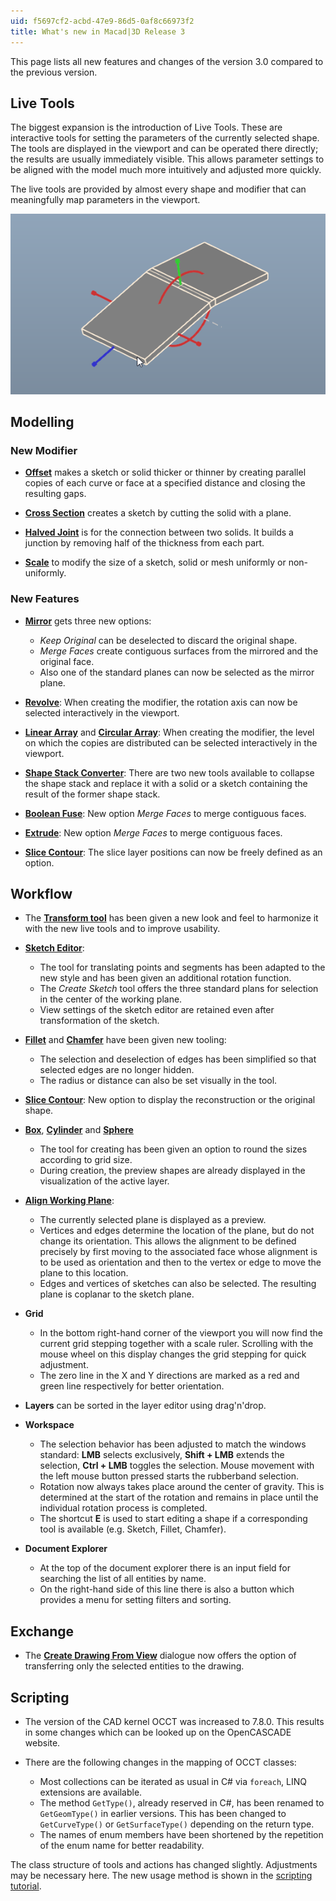 ```yaml
---
uid: f5697cf2-acbd-47e9-86d5-0af8c66973f2
title: What's new in Macad|3D Release 3
---
```

This page lists all new features and changes of the version 3.0 compared to the previous version.

## Live Tools

The biggest expansion is the introduction of Live Tools. These are interactive tools for setting the parameters of the currently selected shape. The tools are displayed in the viewport and can be operated there directly; the results are usually immediately visible. This allows parameter settings to be aligned with the model much more intuitively and adjusted more quickly.

The live tools are provided by almost every shape and modifier that can meaningfully map parameters in the viewport.

![_Live Tool_ of _Flange Sheet_ in action](LiveToolsDemo.apng)

## Modelling

### New Modifier

* **[Offset](xref:af5f6317-5201-4c55-b56d-da368f359324)** makes a sketch or solid thicker or thinner by creating parallel copies of each curve or face at a specified distance and closing the resulting gaps.

* **[Cross Section](xref:86065e4d-c0fc-46e2-aae4-4b385fb47409)** creates a sketch by cutting the solid with a plane.

* **[Halved Joint](xref:ee35e475-eb9c-4871-9da8-e04e53faef6a)** is for the connection between two solids. It builds a junction by removing half of the thickness from each part.

* **[Scale](xref:5974b87b-8ce2-4454-b400-377b936650bb)** to modify the size of a sketch, solid or mesh uniformly or non-uniformly.

### New Features

* **[Mirror](xref:6578fa5e-7536-4df2-96fc-18a31a4cee9c)** gets three new options: 
    - _Keep Original_ can be deselected to discard the original shape. 
    - _Merge Faces_ create contiguous surfaces from the mirrored and the original face.     
    - Also one of the standard planes can now be selected as the mirror plane.

* **[Revolve](xref:74c0aab4-7847-4dcb-83e9-6ed639f4591c)**:  When creating the modifier, the rotation axis can now be selected interactively in the viewport.

* **[Linear Array](xref:c867c6ad-f4ce-432b-a097-99596e31fea1)** and **[Circular Array](xref:07407809-3236-4469-ad99-526aab13b6e7)**: When creating the modifier, the level on which the copies are distributed can be selected interactively in the viewport.

* **[Shape Stack Converter](xref:e0d6ed71-f1fa-481b-94b4-c7f76591b1b4#shape-stack-converter)**: There are two new tools available to collapse the shape stack and replace it with a solid or a sketch containing the result of the former shape stack.

* **[Boolean Fuse](xref:dff138bf-06a6-485c-a94d-890ef71a1372)**: New option _Merge Faces_ to merge contiguous faces. 

* **[Extrude](xref:240a3c08-f9a0-4e31-88e0-7b034c1d9f9d)**: New option _Merge Faces_ to merge contiguous faces. 

* **[Slice Contour](xref:0c834add-faf4-48f0-a8c3-e6dce411774c#cut-plan-slice-contour)**: The slice layer positions can now be freely defined as an option.

## Workflow

* The **[Transform tool](xref:e0d6ed71-f1fa-481b-94b4-c7f76591b1b4#transform)** has been given a new look and feel to harmonize it with the new live tools and to improve usability.

* **[Sketch Editor](xref:0dc12d15-5450-460c-909b-f25ed1cf4b7e#sketch-editor)**: 
    - The tool for translating points and segments has been adapted to the new style and has been given an additional rotation function.
    - The _Create Sketch_ tool offers the three standard plans for selection in the center of the working plane.
    - View settings of the sketch editor are retained even after transformation of the sketch.

* **[Fillet](xref:9b151212-b7f3-43ab-ad5a-bb03c8c8b083)** and **[Chamfer](xref:28fda54f-4380-45f4-b55e-23093b6dc6de)** have been given new tooling: 
    - The selection and deselection of edges has been simplified so that selected edges are no longer hidden.
    - The radius or distance can also be set visually in the tool.

* **[Slice Contour](xref:0c834add-faf4-48f0-a8c3-e6dce411774c#cut-plan-slice-contour)**: New option to display the reconstruction or the original shape.

* **[Box](xref:5da4906e-c86b-4f91-8b30-f5163e152d0e)**, **[Cylinder](xref:5da4906e-c86b-4f91-8b30-f5163e152d1e)** and **[Sphere](xref:eecb316b-a4da-441b-b9a6-3fadf9275889)**
    - The tool for creating has been given an option to round the sizes according to grid size.
    - During creation, the preview shapes are already displayed in the visualization of the active layer.

* **[Align Working Plane](xref:e0d6ed71-f1fa-481b-94b4-c7f76591b1b4#working-plane)**:
    - The currently selected plane is displayed as a preview.
    - Vertices and edges determine the location of the plane, but do not change its orientation. This allows the alignment to be defined precisely by first moving to the associated face whose alignment is to be used as orientation and then to the vertex or edge to move the plane to this location.
    - Edges and vertices of sketches can also be selected. The resulting plane is coplanar to the sketch plane.

* **Grid**
    - In the bottom right-hand corner of the viewport you will now find the current grid stepping together with a scale ruler. Scrolling with the mouse wheel on this display changes the grid stepping for quick adjustment.
    - The zero line in the X and Y directions are marked as a red and green line respectively for better orientation.

* **Layers** can be sorted in the layer editor using drag'n'drop.

* **Workspace**
    - The selection behavior has been adjusted to match the windows standard: __LMB__ selects exclusively, __Shift + LMB__ extends the selection, __Ctrl + LMB__ toggles the selection. Mouse movement with the left mouse button pressed starts the rubberband selection.
    - Rotation now always takes place around the center of gravity. This is determined at the start of the rotation and remains in place until the individual rotation process is completed.
    - The shortcut __E__ is used to start editing a shape if a corresponding tool is available (e.g. Sketch, Fillet, Chamfer).

* **Document Explorer**
    - At the top of the document explorer there is an input field for searching the list of all entities by name.
    - On the right-hand side of this line there is also a button which provides a menu for setting filters and sorting.

## Exchange

* The **[Create Drawing From View](xref:0c834add-faf4-48f0-a8c3-e6dce411774c#drawings)** dialogue now offers the option of transferring only the selected entities to the drawing.

## Scripting

* The version of the CAD kernel OCCT was increased to 7.8.0. This results in some changes which can be looked up on the OpenCASCADE website.

* There are the following changes in the mapping of OCCT classes:
    - Most collections can be iterated as usual in C# via `foreach`, LINQ extensions are available.
    - The method `GetType()`, already reserved in C#, has been renamed to `GetGeomType()` in earlier versions. This has been changed to `GetCurveType()` or `GetSurfaceType()` depending on the return type.
    - The names of enum members have been shortened by the repetition of the enum name for better readability.

The class structure of tools and actions has changed slightly. Adjustments may be necessary here. The new usage method is shown in the [scripting tutorial](xref:8bd40f7f-0687-46fe-ba84-2faf6bc91571).

